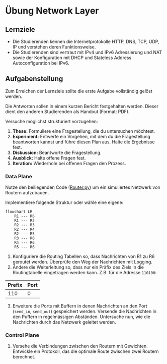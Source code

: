 # Übung Network Layer

## Lernziele

- Die Studierenden kennen die Internetprotokolle HTTP, DNS, TCP, UDP, IP und verstehen deren Funktionsweise.
- Die Studierenden sind vertraut mit IPv4 und IPv6 Adressierung und NAT sowie der Konfiguration mit DHCP und Stateless
  Address Autoconfiguration bei IPv6.

## Aufgabenstellung

Zum Erreichen der Lernziele sollte die erste Aufgabe vollständig gelöst werden.

Die Antworten sollen in einem kurzen Bericht festgehalten werden.
Dieser dient den anderen Studierenden als Handout (Format: PDF).

Versuche möglichst strukturiert vorzugehen:

1. **These:** Formuliere eine Fragestellung, die du untersuchen möchtest.
2. **Experiment:** Entwerfe ein Vorgehen, mit dem du die Fragestellung beantworten kannst und führe diesen Plan aus.
   Halte die Ergebnisse fest.
3. **Diskussion:** Beantworte die Fragestellung.
4. **Ausblick:** Halte offene Fragen fest.
5. **Iteration:** Wiederhole bei offenen Fragen den Prozess.

### Data Plane

Nutze den beiliegenden Code ([Router.py](Router.py)) um ein simuliertes Netzwerk von Routern aufzubauen.

Implementiere folgende Struktur oder wähle eine eigene:

```mermaid
flowchart LR
    R1 --- R6
    R1 --- R2
    R2 --- R3
    R2 --- R4
    R2 --- R5
    R3 --- R6
    R4 --- R6
    R5 --- R6
```

1. Konfiguriere die Routing Tabellen so, dass Nachrichten von R1 zu R6 geroutet werden. Überprüfe den Weg der
   Nachrichten mit Logging.
2. Ändere die Weiterleitung so, dass nur ein Präfix des Ziels in die Routingtabelle eingetragen werden kann. Z.B. für
   die Adresse `110100`:

| Prefix | Port |
|--------|------|
| 110    | 0    |

3. Erweitere die Ports mit Buffern in denen Nachrichten an den Port (`send_in`, `send_out`) gespeichert werden. Versende
   die Nachrichten in den Puffern in regelmässigen Abständen. Untersuche nun, wie die Nachrichten durch das Netzwerk
   geleitet werden.

### Control Plane

1. Versehe die Verbindungen zwischen den Routern mit Gewichten. Entwickle ein Protokoll, das die optimale Route zwischen
   zwei Routern berechnet.